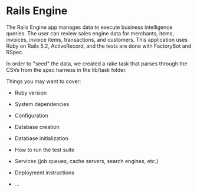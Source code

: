 # Rails Engine

The Rails Engine app manages data to execute business intelligence queries. The user can review sales engine data for merchants, items, invoices, invoice items, transactions, and customers. This application uses Ruby on Rails 5.2, ActiveRecord, and the tests are done with FactoryBot and RSpec.

In order to "seed" the data, we created a rake task that parses through the CSVs from the spec harness in the lib/task folder.

Things you may want to cover:

* Ruby version

* System dependencies

* Configuration

* Database creation

* Database initialization

* How to run the test suite

* Services (job queues, cache servers, search engines, etc.)

* Deployment instructions

* ...
